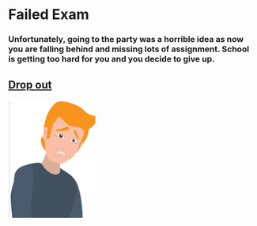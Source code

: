 # Failed Exam

### Unfortunately, going to the party was a horrible idea as now you are falling behind and missing lots of assignment. School is getting too hard for you and you decide to give up.

## [Drop out](dropped-out.md)
![alt text](<../images-used/Screenshot 2025-02-07 2.01.01 PM.png>)

